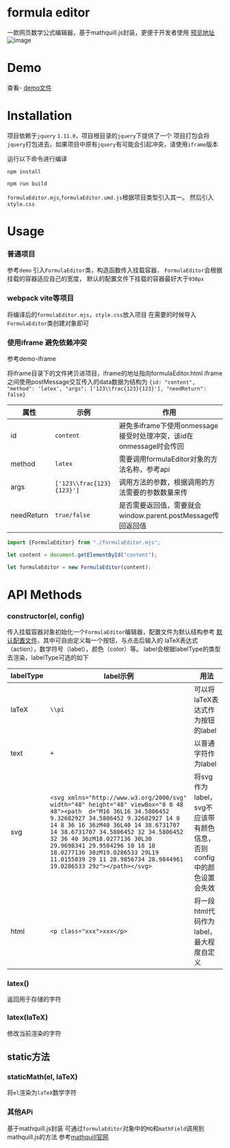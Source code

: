 # formula editor

一款网页数学公式编辑器，基于mathquill.js封装，更便于开发者使用
[预览地址]([demo.html](https://2211898719.github.io/formula-editor/))
![image](https://user-images.githubusercontent.com/77563386/202101276-e97b727f-7209-48d8-936e-efe29c63fddb.png)

# Demo

查看- [demo文件](demo.html)

# Installation

项目依赖于`jquery` `1.11.0`，项目根目录的`jquery`下提供了一个
项目打包会将`jquery`打包进去，如果项目中原有`jquery`有可能会引起冲突，请使用`iframe`版本

运行以下命令进行编译

```shell
npm install

npm run build
```

`formulaEditor.mjs`,`formulaEditor.umd.js`根据项目类型引入其一。
然后引入`style.css`

# Usage

### 普通项目

参考`demo`
引入`FormulaEditor`类，构造函数传入挂载容器，
`FormulaEditor`会根据挂载的容器适应自己的宽度，
默认的配置文件下挂载的容器最好大于`930px`

### webpack vite等项目

将编译后的`formulaEditor.mjs`，`style.css`放入项目
在需要的时候导入`FormulaEditor`类创建对象即可

### 使用iframe 避免依赖冲突

参考demo-iframe

将iframe目录下的文件拷贝进项目，iframe的地址指向formulaEditor.html
iframe之间使用postMessage交互传入的data数据为结构为
`{id: "content", "method": 'latex', "args": ['123\\frac{123}{123}'], "needReturn": false}`

| 属性         | 示例                        | 作用                                             |
|------------|---------------------------|------------------------------------------------|
| id         | `content`                 | 避免多iframe下使用onmessage接受时处理冲突，该id在onmessage时会传回 |
| method     | `latex`                   | 需要调用formulaEditor对象的方法名称，参考api                 |
| args       | `['123\\frac{123}{123}']` | 调用方法的参数，根据调用的方法需要的参数数量来传                       |
| needReturn | `true/false`              | 是否需要返回值，需要就会window.parent.postMessage传回返回值     |

```javascript
import {FormulaEditor} from "./formulaEditor.mjs";

let content = document.getElementById("content");

let formulaEditor = new FormulaEditor(content);
```

# API Methods

### constructor(el, config)

传入挂载容器对象初始化一个`FormulaEditor`编辑器，配置文件为默认结构参考
[默认配置文件](lib/config/default.js)，其中可自由定义每一个按钮，与点击后输入的
laTeX表达式（action），数学符号（label），颜色（color）等。
label会根据labelType的类型去渲染，labelType可选的如下

| labelType | label示例                                                                                                                                                                                                                                                                                                                                                                                                  | 用法                                         |
|-----------|----------------------------------------------------------------------------------------------------------------------------------------------------------------------------------------------------------------------------------------------------------------------------------------------------------------------------------------------------------------------------------------------------------|--------------------------------------------|
| laTeX     | `\\pi`                                                                                                                                                                                                                                                                                                                                                                                                   | 可以将laTeX表达式作为按钮的label                      |
| text      | `+`                                                                                                                                                                                                                                                                                                                                                                                                      | 以普通字符作为label                               |
| svg       | `<svg xmlns="http://www.w3.org/2000/svg" width="48" height="48" viewBox="0 0 48 48"><path  d="M16 36L16 34.5806452 9.32682927 34.5806452 9.32682927 14 8 14 8 36 16 36zM40 36L40 14 38.6731707 14 38.6731707 34.5806452 32 34.5806452 32 36 40 36zM18.0277136 30L30 29.9698341 29.9584296 10 18 10 18.0277136 30zM19.0286533 29L19 11.0155039 29 11 28.9856734 28.9844961 19.0286533 29z"></path></svg>` | 将svg作为label，svg不应该带有颜色信息，否则config中的颜色设置会失效 |
| html      | `<p class="xxx">xxx</p>`                                                                                                                                                                                                                                                                                                                                                                                 | 将一段html代码作为label，最大程度自定义                   |

### latex()

返回用于存储的字符

### latex(laTeX)

修改当前渲染的字符

## static方法

### staticMath(el, laTeX)

将`el`渲染为`laTeX`数学字符

### 其他APi

基于mathquill.js封装 可通过`formulaEditor`对象中的`MQ`和`mathField`调用到mathquill.js的方法
参考[mathquill官网](http://docs.mathquill.com/en/latest/Api_Methods/#latex)

